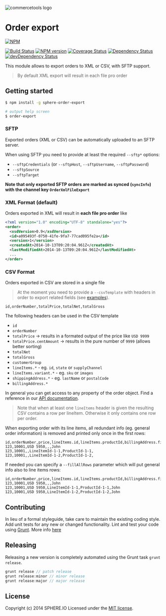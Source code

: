 ![commercetools logo](https://cdn.rawgit.com/commercetools/press-kit/master/PNG/72DPI/CT%20logo%20horizontal%20RGB%2072dpi.png)

# Order export

[![NPM](https://nodei.co/npm/sphere-order-export.png?downloads=true)](https://www.npmjs.org/package/sphere-order-export)

[![Build Status](https://secure.travis-ci.org/sphereio/sphere-order-export.png?branch=master)](http://travis-ci.org/sphereio/sphere-order-export) [![NPM version](https://badge.fury.io/js/sphere-order-export.png)](http://badge.fury.io/js/sphere-order-export) [![Coverage Status](https://coveralls.io/repos/sphereio/sphere-order-export/badge.png)](https://coveralls.io/r/sphereio/sphere-order-export) [![Dependency Status](https://david-dm.org/sphereio/sphere-order-export.png?theme=shields.io)](https://david-dm.org/sphereio/sphere-order-export) [![devDependency Status](https://david-dm.org/sphereio/sphere-order-export/dev-status.png?theme=shields.io)](https://david-dm.org/sphereio/sphere-order-export#info=devDependencies)

This module allows to export orders to XML or CSV, with SFTP support.

> By default XML export will result in each file pro order

## Getting started

```bash
$ npm install -g sphere-order-export

# output help screen
$ order-export
```

### SFTP
Exported orders (XML or CSV) can be automatically uploaded to an SFTP server.

When using SFTP you need to provide at least the required `--sftp*` options:
- `--sftpCredentials` (or `--sftpHost`, `--sftpUsername`, `--sftpPassword`)
- `--sftpSource`
- `--sftpTarget`

**Note that only exported SFTP orders are marked as synced (`syncInfo`) with the channel key `OrderXmlFileExport`**

### XML Format (default)
Orders exported in XML will result in **each file pro order** like

```xml
<?xml version="1.0" encoding="UTF-8" standalone="yes"?>
<order>
  <xsdVersion>0.9</xsdVersion>
  <id>a095493f-0750-41fe-9fa7-77cad095fe2a</id>
  <version>1</version>
  <createdAt>2014-10-13T09:20:04.961Z</createdAt>
  <lastModifiedAt>2014-10-13T09:20:04.961Z</lastModifiedAt>
  ...
</order>
```

### CSV Format
Orders exported in CSV are stored in a single file

> At the moment you need to provide a `--csvTemplate` with headers in order to export related fields (see [examples](data)).

```csv
id,orderNumber,totalPrice,totalNet,totalGross
```

The following headers can be used in the CSV template
- `id`
- `orderNumber`
- `totalPrice` -> results in a formated output of the price like `USD 9999`
- `totalPrice.centAmount` -> results in the pure number of `9999` (allows better sorting)
- `totalNet`
- `totalGross`
- `customerGroup`
- `lineItems.*` - eg. `id`, `state` or `supplyChannel`
- `lineItems.variant.*` - eg. `sku` or `images`
- `shippingAddress.*` - eg. `lastName` or `postalCode`
- `billingAddress.*`

In general you can get access to any property of the order object. Find a reference in our [API documentation](http://dev.sphere.io/http-api-projects-orders.html#order).

> Note that when at least one `lineItems` header is given the resulting CSV contains a row per lineItem. Otherwise it only contains one row per order.

When exporting order with its line items, all redundant info (eg. general order information) is removed and printed only once in the first rows:
```csv
id,orderNumber,price,lineItems.id,lineItems.productId,billingAddress.firstName
123,10001,USD 5950,,,John
123,10001,,LineItemId-1-1,ProductId-1-1,
123,10001,,LineItemId-1-2,ProductId-1-2,
```

If needed you can specify a `--fillAllRows` parameter which will put general info also to line items rows:
```csv
id,orderNumber,price,lineItems.id,lineItems.productId,billingAddress.firstName
123,10001,USD 5950,,,John
123,10001,USD 5950,LineItemId-1-1,ProductId-1-1,John
123,10001,USD 5950,LineItemId-1-2,ProductId-1-2,John
```

## Contributing
In lieu of a formal styleguide, take care to maintain the existing coding style. Add unit tests for any new or changed functionality. Lint and test your code using [Grunt](http://gruntjs.com/).
More info [here](CONTRIBUTING.md)

## Releasing
Releasing a new version is completely automated using the Grunt task `grunt release`.

```javascript
grunt release // patch release
grunt release:minor // minor release
grunt release:major // major release
```

## License
Copyright (c) 2014 SPHERE.IO
Licensed under the [MIT license](LICENSE-MIT).
